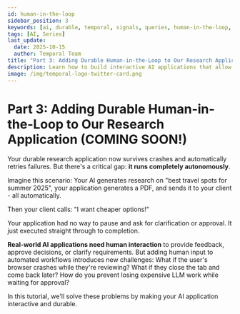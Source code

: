 ```yaml
---
id: human-in-the-loop
sidebar_position: 3
keywords: [ai, durable, temporal, signals, queries, human-in-the-loop, hitl]
tags: [AI, Series]
last_update:
  date: 2025-10-15
  author: Temporal Team
title: "Part 3: Adding Durable Human-in-the-Loop to Our Research Application"
description: Learn how to build interactive AI applications that allow humans to provide feedback and make decisions using Temporal Signals and Queries
image: /img/temporal-logo-twitter-card.png
---
```


# Part 3: Adding Durable Human-in-the-Loop to Our Research Application (COMING SOON!)

Your durable research application now survives crashes and automatically retries failures. But there's a critical gap: **it runs completely autonomously**.

Imagine this scenario: Your AI generates research on "best travel spots for summer 2025", your application generates a PDF, and sends it to your client - all automatically.

Then your client calls: "I want cheaper options!"

Your application had no way to pause and ask for clarification or approval. It just executed straight through to completion.

**Real-world AI applications need human interaction** to provide feedback, approve decisions, or clarify requirements. But adding human input to automated workflows introduces new challenges: What if the user's browser crashes while they're reviewing? What if they close the tab and come back later? How do you prevent losing expensive LLM work while waiting for approval?

In this tutorial, we'll solve these problems by making your AI application interactive and durable.